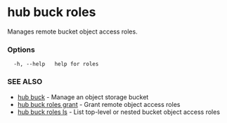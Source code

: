 # hub buck roles

Manages remote bucket object access roles.

### Options

```
  -h, --help   help for roles
```

### SEE ALSO

-   [hub buck](hub_buck.md) - Manage an object storage bucket
-   [hub buck roles grant](hub_buck_roles_grant.md) - Grant remote object access roles
-   [hub buck roles ls](hub_buck_roles_ls.md) - List top-level or nested bucket object access roles
